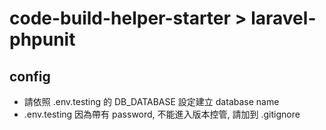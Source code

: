 # code-build-helper-starter > laravel-phpunit

## config
- 請依照 .env.testing 的 DB_DATABASE 設定建立 database name
- .env.testing 因為帶有 password, 不能進入版本控管, 請加到 .gitignore
